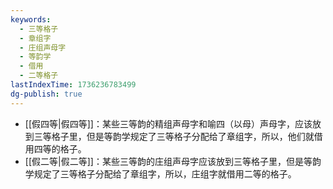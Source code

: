 ```yaml
---
keywords:
  - 三等格子
  - 章组字
  - 庄组声母字
  - 等韵学
  - 借用
  - 二等格子
lastIndexTime: 1736236783499
dg-publish: true
---
```

- [[假四等\|假四等]]：某些三等韵的精组声母字和喻四（以母）声母字，应该放到三等格子里，但是等韵学规定了三等格子分配给了章组字，所以，他们就借用四等的格子。
- [[假二等\|假二等]]：某些三等韵的庄组声母字应该放到三等格子里，但是等韵学规定了三等格子分配给了章组字，所以，庄组字就借用二等的格子。